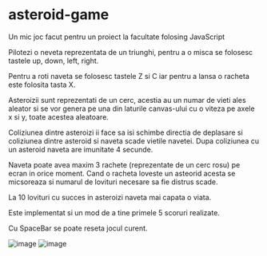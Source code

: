 # asteroid-game
Un mic joc facut pentru un proiect la facultate folosing JavaScript

Pilotezi o neveta reprezentata de un triunghi, pentru a o misca se folosesc tastele up, down, left, right.

Pentru a roti naveta se folosesc tastele Z si C iar pentru a lansa o racheta este folosita tasta X.

Asteroizii sunt reprezentati de un cerc, acestia au un numar de vieti ales aleator si se vor genera pe una din laturile canvas-ului cu o viteza pe axele x si y, toate acestea aleatoare.

Coliziunea dintre asteroizi ii face sa isi schimbe directia de deplasare si coliziunea dintre asteroid si naveta scade vietile navetei. Dupa coliziunea cu un asteroid naveta are imunitate 4 secunde.

Naveta poate avea maxim 3 rachete (reprezentate de un cerc rosu) pe ecran in orice moment. Cand o racheta loveste un asteorid acesta se micsoreaza si numarul de lovituri necesare sa fie distrus scade.

La 10 lovituri cu succes in asteroizi naveta mai capata o viata.

Este implementat si un mod de a tine primele 5 scoruri realizate.

Cu SpaceBar se poate reseta jocul curent.

![image](https://user-images.githubusercontent.com/61497362/189958408-43c51937-1f35-4818-b081-5ef307dcaa97.png)
![image](https://user-images.githubusercontent.com/61497362/189958973-580710e6-b60b-437f-99f4-2205e2a3ad39.png)
